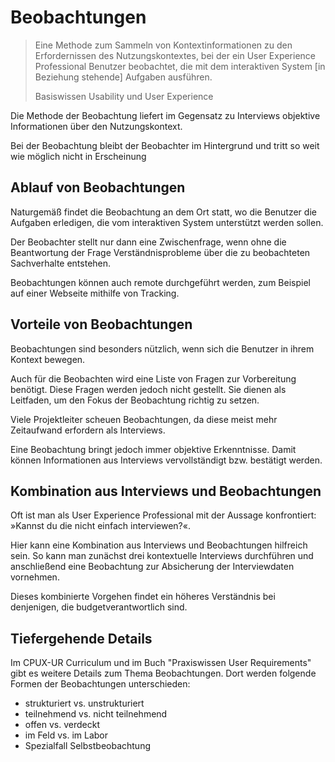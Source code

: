 # Beobachtungen

> Eine Methode zum Sammeln von Kontextinformationen zu den Erfordernissen
> des Nutzungskontextes, bei der ein User Experience Professional Benutzer
> beobachtet, die mit dem interaktiven System [in Beziehung stehende]
> Aufgaben ausführen.
>
> Basiswissen Usability und User Experience

Die Methode der Beobachtung liefert im Gegensatz zu Interviews objektive
Informationen über den Nutzungskontext.

Bei der Beobachtung bleibt der
Beobachter im Hintergrund und tritt so weit wie möglich nicht in Erscheinung

## Ablauf von Beobachtungen

Naturgemäß findet die Beobachtung an dem Ort statt, wo die Benutzer die
Aufgaben erledigen, die vom interaktiven System unterstützt werden
sollen.

Der Beobachter stellt nur dann eine Zwischenfrage, wenn ohne die Beantwortung
der Frage Verständnisprobleme über die zu beobachteten Sachverhalte
entstehen.

Beobachtungen können auch remote durchgeführt werden, zum Beispiel auf einer
Webseite mithilfe von Tracking.

## Vorteile von Beobachtungen

Beobachtungen sind besonders nützlich, wenn sich die Benutzer in ihrem Kontext
bewegen.

Auch für die Beobachten wird eine Liste von Fragen zur Vorbereitung benötigt.
Diese Fragen werden jedoch nicht gestellt. Sie dienen als
Leitfaden, um den Fokus der Beobachtung richtig zu setzen.

Viele Projektleiter scheuen Beobachtungen, da diese meist mehr Zeitaufwand
erfordern als Interviews.

Eine Beobachtung bringt jedoch immer objektive Erkenntnisse. Damit können
Informationen aus Interviews vervollständigt bzw. bestätigt werden.

## Kombination aus Interviews und Beobachtungen

Oft ist man als User Experience Professional mit der Aussage konfrontiert:
»Kannst du die nicht einfach interviewen?«.

Hier kann eine Kombination aus Interviews und Beobachtungen hilfreich sein.
So kann man zunächst drei kontextuelle Interviews durchführen und
anschließend eine Beobachtung zur Absicherung der Interviewdaten vornehmen.

Dieses kombinierte Vorgehen findet ein höheres Verständnis bei denjenigen,
die budgetverantwortlich sind.

## Tiefergehende Details

Im CPUX-UR Curriculum und im Buch "Praxiswissen User Requirements" gibt es
weitere Details zum Thema Beobachtungen. Dort werden folgende Formen
der Beobachtungen unterschieden:

- strukturiert vs. unstrukturiert
- teilnehmend vs. nicht teilnehmend
- offen vs. verdeckt
- im Feld vs. im Labor
- Spezialfall Selbstbeobachtung
